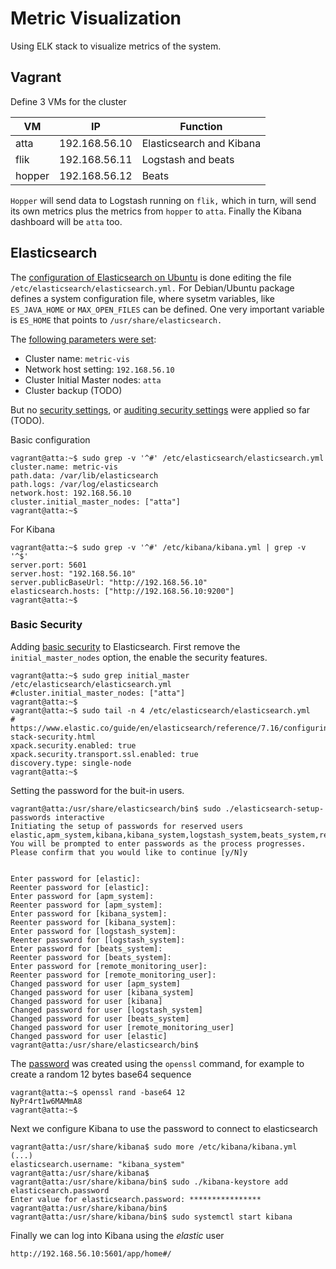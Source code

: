 # Metric Visualization

Using ELK stack to visualize metrics of the system.

## Vagrant

Define 3 VMs for the cluster

| VM | IP | Function |
| --- | --- | --- |
| atta | 192.168.56.10 | Elasticsearch and Kibana |
| flik | 192.168.56.11 | Logstash and beats |
| hopper | 192.168.56.12 | Beats |

`Hopper` will send data to Logstash running on `flik,` which in turn, will send its own metrics plus the metrics from `hopper` to `atta`. Finally the Kibana dashboard will be `atta` too.

## Elasticsearch

The [configuration of Elasticsearch on Ubuntu](https://www.elastic.co/guide/en/elasticsearch/reference/7.17/deb.html) is done editing the file `/etc/elasticsearch/elasticsearch.yml.` For Debian/Ubuntu package defines a system configuration file, where sysetm variables, like `ES_JAVA_HOME` or `MAX_OPEN_FILES` can be defined. One very important variable is `ES_HOME` that points to `/usr/share/elasticsearch.`

The [following parameters were set](https://www.elastic.co/guide/en/elasticsearch/reference/7.17/important-settings.html):

* Cluster name: `metric-vis`
* Network host setting: `192.168.56.10`
* Cluster Initial Master nodes: `atta`
* Cluster backup (TODO)

But no [security settings](https://www.elastic.co/guide/en/elasticsearch/reference/7.17/secure-settings.html), or [auditing security settings](https://www.elastic.co/guide/en/elasticsearch/reference/7.17/auditing-settings.html) were applied so far (TODO). 

Basic configuration 

```
vagrant@atta:~$ sudo grep -v '^#' /etc/elasticsearch/elasticsearch.yml
cluster.name: metric-vis
path.data: /var/lib/elasticsearch
path.logs: /var/log/elasticsearch
network.host: 192.168.56.10
cluster.initial_master_nodes: ["atta"]
vagrant@atta:~$
```

For Kibana

```
vagrant@atta:~$ sudo grep -v '^#' /etc/kibana/kibana.yml | grep -v '^$'
server.port: 5601
server.host: "192.168.56.10"
server.publicBaseUrl: "http://192.168.56.10"
elasticsearch.hosts: ["http://192.168.56.10:9200"]
vagrant@atta:~$ 
```

### Basic Security

Adding [basic security](https://www.elastic.co/guide/en/elasticsearch/reference/7.17/security-minimal-setup.html) to Elasticsearch. First remove the `initial_master_nodes` option, the enable the security features.

```
vagrant@atta:~$ sudo grep initial_master /etc/elasticsearch/elasticsearch.yml
#cluster.initial_master_nodes: ["atta"]
vagrant@atta:~$ 
vagrant@atta:~$ sudo tail -n 4 /etc/elasticsearch/elasticsearch.yml
# https://www.elastic.co/guide/en/elasticsearch/reference/7.16/configuring-stack-security.html
xpack.security.enabled: true
xpack.security.transport.ssl.enabled: true
discovery.type: single-node
vagrant@atta:~$
```

Setting the password for the buit-in users. 

```
vagrant@atta:/usr/share/elasticsearch/bin$ sudo ./elasticsearch-setup-passwords interactive
Initiating the setup of passwords for reserved users elastic,apm_system,kibana,kibana_system,logstash_system,beats_system,remote_monitoring_user.
You will be prompted to enter passwords as the process progresses.
Please confirm that you would like to continue [y/N]y


Enter password for [elastic]: 
Reenter password for [elastic]: 
Enter password for [apm_system]: 
Reenter password for [apm_system]: 
Enter password for [kibana_system]: 
Reenter password for [kibana_system]: 
Enter password for [logstash_system]: 
Reenter password for [logstash_system]: 
Enter password for [beats_system]: 
Reenter password for [beats_system]: 
Enter password for [remote_monitoring_user]: 
Reenter password for [remote_monitoring_user]: 
Changed password for user [apm_system]
Changed password for user [kibana_system]
Changed password for user [kibana]
Changed password for user [logstash_system]
Changed password for user [beats_system]
Changed password for user [remote_monitoring_user]
Changed password for user [elastic]
vagrant@atta:/usr/share/elasticsearch/bin$
```

The [password](https://www.saotn.org/generate-random-passwords-openssl/) was created using the `openssl` command, for example to create a random 12 bytes base64 sequence

```
vagrant@atta:~$ openssl rand -base64 12
NyPr4rt1w6MAMmA8
vagrant@atta:~$
```

Next we configure Kibana to use the password to connect to elasticsearch

```
vagrant@atta:/usr/share/kibana$ sudo more /etc/kibana/kibana.yml 
(...)
elasticsearch.username: "kibana_system"
vagrant@atta:/usr/share/kibana$
vagrant@atta:/usr/share/kibana/bin$ sudo ./kibana-keystore add elasticsearch.password
Enter value for elasticsearch.password: ****************
vagrant@atta:/usr/share/kibana/bin$
vagrant@atta:/usr/share/kibana/bin$ sudo systemctl start kibana
```

Finally we can log into Kibana using the _elastic_ user

```
http://192.168.56.10:5601/app/home#/
```
